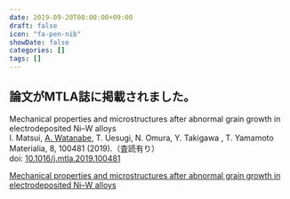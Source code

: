 ```yaml
---
date: 2019-09-20T00:00:00+09:00
draft: false
icon: "fa-pen-nib"
showDate: false
categories: []
tags: []
---
```


## 論文がMTLA誌に掲載されました。

Mechanical properties and microstructures after abnormal grain growth in electrodeposited Ni–W alloys  
    I. Matsui, <u>A. Watanabe</u>, T. Uesugi, N. Omura, Y. Takigawa  , T. Yamamoto
    Materialia, 8, 100481 (2019).（査読有り）  
    doi: [10.1016/j.mtla.2019.100481](https://doi.org/10.1016/j.mtla.2019.100481)

<script type="text/javascript" src="//cdn.plu.mx/widget-summary.js"></script>
<a href="https://plu.mx/plum/a/?doi=10.1016%2Fj.mtla.2019.100481" data-orientation="vertical" data-hide-print="true" class="plumx-summary" data-site="plum" data-hide-when-empty="true">Mechanical properties and microstructures after abnormal grain growth in electrodeposited Ni–W alloys</a>
